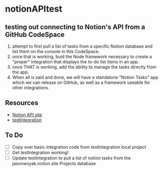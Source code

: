 # notionAPItest
testing out connecting to Notion's API from a GitHub CodeSpace
---
1. attempt to first pull a list of tasks from a specific Notion database and list them on the console in this CodeSpace.
2. once that is working, buid the Node framework necessary to create a "proper" integration that displays the to-do list items in an app. 
3. once THAT is working, add the ability to manage the tasks directly from the app.
4. When all is said and done, we will have a standalone "Notion Tasks" app which we can release on GitHub, as well as a framework useable for other integrations.

## Resources
- [Notion API site](https://developers.notion.com/)
- [testIntegration](https://www.notion.so/my-integrations/internal/1ecc528fbe9f4d91bb7be99adf1db577)

## To Do
- [ ] Copy over basic integration code from testIntegration local project
- [ ] Get testIntegration working!
- [ ] Update testIntegration to pull a list of notion tasks from the jasonwoyak.notion.site Projects database
